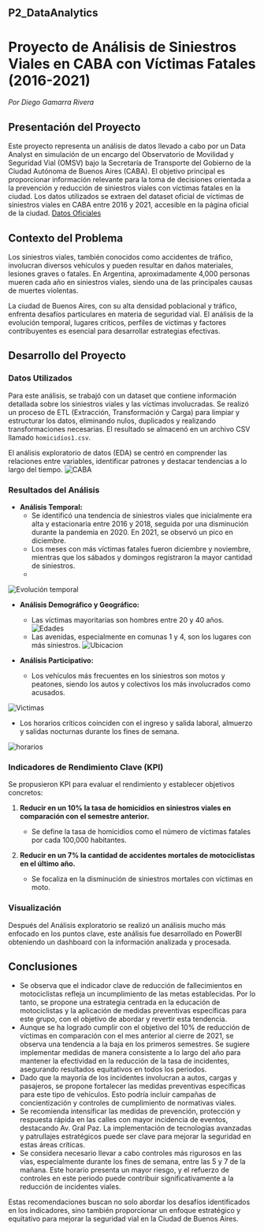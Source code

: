 ## P2_DataAnalytics
# Proyecto de Análisis de Siniestros Viales en CABA con Víctimas Fatales (2016-2021)
*Por Diego Gamarra Rivera*

## Presentación del Proyecto 

Este proyecto representa un análisis de datos llevado a cabo por un Data Analyst en simulación de un encargo del Observatorio de Movilidad y Seguridad Vial (OMSV) bajo la Secretaría de Transporte del Gobierno de la Ciudad Autónoma de Buenos Aires (CABA). El objetivo principal es proporcionar información relevante para la toma de decisiones orientada a la prevención y reducción de siniestros viales con víctimas fatales en la ciudad.
Los datos utilizados se extraen del dataset oficial de víctimas de siniestros viales en CABA entre 2016 y 2021, accesible en la página oficial de la ciudad. [Datos Oficiales](https://data.buenosaires.gob.ar/dataset/victimas-siniestros-viales)

## Contexto del Problema 

Los siniestros viales, también conocidos como accidentes de tráfico, involucran diversos vehículos y pueden resultar en daños materiales, lesiones graves o fatales. En Argentina, aproximadamente 4,000 personas mueren cada año en siniestros viales, siendo una de las principales causas de muertes violentas.

La ciudad de Buenos Aires, con su alta densidad poblacional y tráfico, enfrenta desafíos particulares en materia de seguridad vial. El análisis de la evolución temporal, lugares críticos, perfiles de víctimas y factores contribuyentes es esencial para desarrollar estrategias efectivas.

## Desarrollo del Proyecto 

### Datos Utilizados 

Para este análisis, se trabajó con un dataset que contiene información detallada sobre los siniestros viales y las víctimas involucradas. Se realizó un proceso de ETL (Extracción, Transformación y Carga) para limpiar y estructurar los datos, eliminando nulos, duplicados y realizando transformaciones necesarias. El resultado se almacenó en un archivo CSV llamado `homicidios1.csv`.

El análisis exploratorio de datos (EDA) se centró en comprender las relaciones entre variables, identificar patrones y destacar tendencias a lo largo del tiempo.
![CABA](images/o3.png)

### Resultados del Análisis 

- **Análisis Temporal:**
  - Se identificó una tendencia de siniestros viales que inicialmente era alta y estacionaria entre 2016 y 2018, seguida por una disminución durante la pandemia en 2020. En 2021, se observó un pico en diciembre.
  - Los meses con más víctimas fatales fueron diciembre y noviembre, mientras que los sábados y domingos registraron la mayor cantidad de siniestros.
  - 
![Evolución temporal](images/o2.png)
- **Análisis Demográfico y Geográfico:**
  - Las víctimas mayoritarias son hombres entre 20 y 40 años.
![Edades](images/output.png)
  - Las avenidas, especialmente en comunas 1 y 4, son los lugares con más siniestros.
![Ubicacion](images/o5.png)

- **Análisis Participativo:**
  - Los vehículos más frecuentes en los siniestros son motos y peatones, siendo los autos y colectivos los más involucrados como acusados.

![Victimas](images/o34.png)
  - Los horarios críticos coinciden con el ingreso y salida laboral, almuerzo y salidas nocturnas durante los fines de semana.

![horarios](images/output1.png)

### Indicadores de Rendimiento Clave (KPI) 

Se propusieron KPI para evaluar el rendimiento y establecer objetivos concretos:

1. **Reducir en un 10% la tasa de homicidios en siniestros viales en comparación con el semestre anterior.**
   - Se define la tasa de homicidios como el número de víctimas fatales por cada 100,000 habitantes.

2. **Reducir en un 7% la cantidad de accidentes mortales de motociclistas en el último año.**
   - Se focaliza en la disminución de siniestros mortales con víctimas en moto.


### Visualización 
Después del Análisis exploratorio se realizó un análisis mucho más enfocado en los puntos clave, este análisis fue desarrollado en PowerBI obteniendo un dashboard con la información analizada y procesada.



## Conclusiones 

- Se observa que el indicador clave de reducción de fallecimientos en motociclistas refleja un incumplimiento de las metas establecidas. Por lo tanto, se propone una estrategia centrada en la educación de motociclistas y la aplicación de medidas preventivas específicas para este grupo, con el objetivo de abordar y revertir esta tendencia.
- Aunque se ha logrado cumplir con el objetivo del 10% de reducción de víctimas en comparación con el mes anterior al cierre de 2021, se observa una tendencia a la baja en los primeros semestres. Se sugiere implementar medidas de manera consistente a lo largo del año para mantener la efectividad en la reducción de la tasa de incidentes, asegurando resultados equitativos en todos los periodos.
- Dado que la mayoría de los incidentes involucran a autos, cargas y pasajeros, se propone fortalecer las medidas preventivas específicas para este tipo de vehículos. Esto podría incluir campañas de concientización y controles de cumplimiento de normativas viales.
- Se recomienda intensificar las medidas de prevención, protección y respuesta rápida en las calles con mayor incidencia de eventos, destacando Av. Gral Paz. La implementación de tecnologías avanzadas y patrullajes estratégicos puede ser clave para mejorar la seguridad en estas áreas críticas.
- Se considera necesario llevar a cabo controles más rigurosos en las vías, especialmente durante los fines de semana, entre las 5 y 7 de la mañana. Este horario presenta un mayor riesgo, y el refuerzo de controles en este periodo puede contribuir significativamente a la reducción de incidentes viales.

Estas recomendaciones buscan no solo abordar los desafíos identificados en los indicadores, sino también proporcionar un enfoque estratégico y equitativo para mejorar la seguridad vial en la Ciudad de Buenos Aires.


